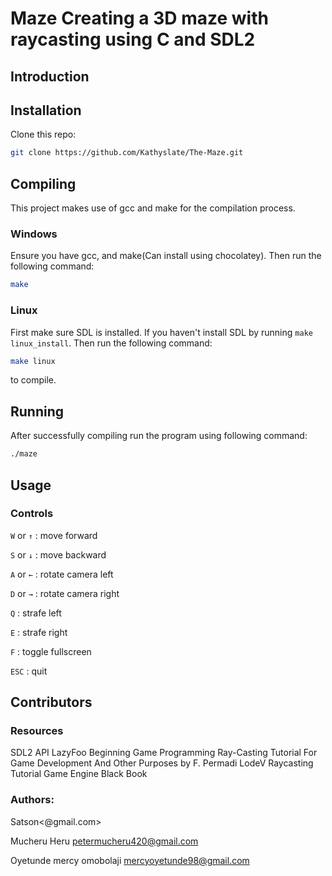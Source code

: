 <h1>Maze Creating a 3D maze with raycasting using C and SDL2</h1>

## Introduction

## Installation
Clone this repo:
```bash
git clone https://github.com/Kathyslate/The-Maze.git
```
## Compiling
This project makes use of gcc and make for the compilation process.

### Windows
Ensure you have gcc, and make(Can install using chocolatey). Then run the following command:

```bash 
make
```
### Linux
First make sure SDL is installed. If you haven't install SDL by running ``` make linux_install ```. Then run the following command:

```bash
make linux 
```
to compile.

## Running
After successfully compiling run the program using following command:

```bash
./maze
```

## Usage

### Controls
```W``` or ```↑``` : move forward

```S``` or ```↓``` : move backward

```A``` or ```←``` : rotate camera left 

```D``` or ```→``` : rotate camera right 

```Q``` : strafe left 

```E``` : strafe right 

```F``` : toggle fullscreen 

```ESC``` : quit


## Contributors
### Resources
SDL2 API
LazyFoo Beginning Game Programming
Ray-Casting Tutorial For Game Development And Other Purposes by F. Permadi
LodeV Raycasting Tutorial
Game Engine Black Book

### Authors: 
Satson<@gmail.com>

Mucheru Heru <petermucheru420@gmail.com>

Oyetunde mercy omobolaji <mercyoyetunde98@gmail.com>

